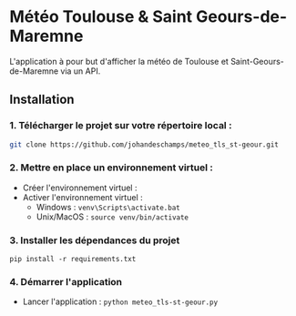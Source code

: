 # Météo Toulouse & Saint Geours-de-Maremne

L'application à pour but d'afficher la météo de Toulouse et 
Saint-Geours-de-Maremne via un API.

## Installation

### 1. Télécharger le projet sur votre répertoire local : 
   ```bash
   git clone https://github.com/johandeschamps/meteo_tls_st-geour.git
   ```
  
### 2. Mettre en place un environnement virtuel :
* Créer l'environnement virtuel : 
* Activer l'environnement virtuel :
    * Windows : `venv\Scripts\activate.bat`
    * Unix/MacOS : `source venv/bin/activate`
    
### 3. Installer les dépendances du projet
```
pip install -r requirements.txt
```
### 4. Démarrer l'application
* Lancer l'application : `python meteo_tls-st-geour.py`